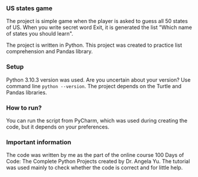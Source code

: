 ### US states game

The project is simple game when the player is asked to guess all 50 states of US. When you write secret word Exit, it is generated the list "Which name of states you should learn".
  
The project is written in Python. This project was created to practice list comprehension and Pandas library.

### Setup

Python 3.10.3 version was used. Are you uncertain about your version? Use command line `python --version`.
The project depends on the Turtle and Pandas libraries.

### How to run?

You can run the script from PyCharm, which was used during creating the code, but it depends on your preferences.
 
### Important information

The code was written by me as the part of the online course 100 Days of Code: The Complete Python Projects created by Dr. Angela Yu.
The tutorial was used mainly to check whether the code is correct and for little help.
